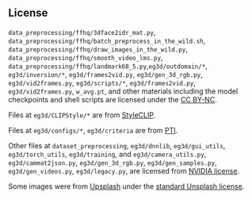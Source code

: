 ## License
`data_preprocessing/ffhq/3dface2idr_mat.py`, `data_preprocessing/ffhq/batch_preprocess_in_the_wild.sh`, `data_preprocessing/ffhq/draw_images_in_the_wild.py`, `data_preprocessing/ffhq/smooth_video_lms.py`, `data_preprocessing/ffhq/landmark68_5.py`,`eg3d/outdomain/*`, `eg3d/inversion/*`, `eg3d/frames2vid.py`, `eg3d/gen_3d_rgb.py`, `eg3d/vid2frames.py`, `eg3d/scripts/*`, `eg3d/frames2vid.py`, `eg3d/vid2frames.py`, `w_avg.pt`, and other materials including the model checkpoints and shell scripts are licensed under the [CC BY-NC](https://creativecommons.org/licenses/by-nc/4.0/).

Files at `eg3d/CLIPStyle/*` are from [StyleCLIP](https://github.com/orpatashnik/StyleCLIP/blob/main/LICENSE).

Files at `eg3d/configs/*`, `eg3d/criteria` are from [PTI](https://github.com/danielroich/PTI/blob/main/LICENSE).

Other files at `dataset_preprocessing`, `eg3d/dnnlib`, `eg3d/gui_utils`, `eg3d/torch_utils`, `eg3d/training`, and `eg3d/camera_utils.py`, `eg3d/cammat2json.py`, `eg3d/gen_3d_rgb.py`, `eg3d/gen_samples.py`, `eg3d/gen_videos.py`, `eg3d/legacy.py`, are licensed from [NVIDIA license](https://github.com/NVlabs/eg3d/blob/main/LICENSE.txt).

Some images were from [Upsplash](http://www.unsplash.com/) under the [standard Unsplash license](https://unsplash.com/license).
